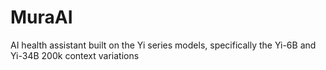 # MuraAI
AI health assistant built on the  Yi series models, specifically the Yi-6B and Yi-34B 200k context variations 
